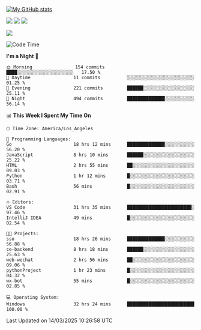 
 [![My GitHub stats](https://github-readme-stats.vercel.app/api?username=Zzhihon&show_icons=true&theme=transparent)](https://github.com/Zzhihon)
 
 [![](https://img.shields.io/badge/website-4493f8?style=for-the-badge&logo=About.me&logoColor=white)](https://tatakal.com/)
 [![](https://img.shields.io/badge/RSS-4493f8?style=for-the-badge&logo=rss&logoColor=white)](https://tatakal.com/feed/)
 [![](https://img.shields.io/badge/Email-4493f8?style=for-the-badge&logo=gmail&logoColor=white)](mailto:bt1q@tatakal.com)


 [![](https://github-readme-activity-graph.vercel.app/graph?username=Zzhihon&theme=light)](https://github.com/Zzhihon)


<!--START_SECTION:waka-->
![Code Time](http://img.shields.io/badge/Code%20Time-133%20hrs%2014%20mins-blue)

**I'm a Night 🦉** 

```text
🌞 Morning                154 commits         ████░░░░░░░░░░░░░░░░░░░░░   17.50 % 
🌆 Daytime                11 commits          ░░░░░░░░░░░░░░░░░░░░░░░░░   01.25 % 
🌃 Evening                221 commits         ██████░░░░░░░░░░░░░░░░░░░   25.11 % 
🌙 Night                  494 commits         ██████████████░░░░░░░░░░░   56.14 % 
```


📊 **This Week I Spent My Time On** 

```text
🕑︎ Time Zone: America/Los_Angeles

💬 Programming Languages: 
Go                       18 hrs 12 mins      ██████████████░░░░░░░░░░░   56.20 % 
JavaScript               8 hrs 10 mins       ██████░░░░░░░░░░░░░░░░░░░   25.22 % 
HTML                     2 hrs 55 mins       ██░░░░░░░░░░░░░░░░░░░░░░░   09.03 % 
Python                   1 hr 12 mins        █░░░░░░░░░░░░░░░░░░░░░░░░   03.71 % 
Bash                     56 mins             █░░░░░░░░░░░░░░░░░░░░░░░░   02.91 % 

🔥 Editors: 
VS Code                  31 hrs 35 mins      ████████████████████████░   97.46 % 
IntelliJ IDEA            49 mins             █░░░░░░░░░░░░░░░░░░░░░░░░   02.54 % 

🐱‍💻 Projects: 
sso                      18 hrs 26 mins      ██████████████░░░░░░░░░░░   56.88 % 
ce-backend               8 hrs 18 mins       ██████░░░░░░░░░░░░░░░░░░░   25.63 % 
web-wechat               2 hrs 56 mins       ██░░░░░░░░░░░░░░░░░░░░░░░   09.06 % 
pythonProject            1 hr 23 mins        █░░░░░░░░░░░░░░░░░░░░░░░░   04.32 % 
wx-bot                   55 mins             █░░░░░░░░░░░░░░░░░░░░░░░░   02.85 % 

💻 Operating System: 
Windows                  32 hrs 24 mins      █████████████████████████   100.00 % 
```


 Last Updated on 14/03/2025 10:26:58 UTC
<!--END_SECTION:waka-->
